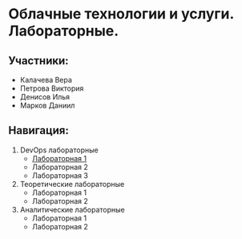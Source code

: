 #  Облачные технологии и услуги. Лабораторные.
## Участники:
- Калачева Вера
- Петрова Виктория
- Денисов Илья
- Марков Даниил
## Навигация:
1. DevOps лабораторные
   - [Лабораторная 1](https://github.com/verkalacheva/vukha_devops_lab_1.git)
   - Лабораторная 2
   - Лабораторная 3
2. Теоретические лабораторные
   - Лабораторная 1
   - Лабораторная 2
3. Аналитические лабораторные
   - Лабораторная 1
   - Лабораторная 2
